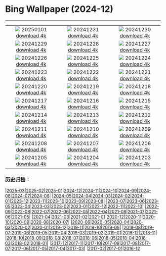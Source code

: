 # Bing Wallpaper (2024-12)
**************
| | | |
| :----: | :----: | :----: |
| ![](https://www.bing.com/th?id=OHR.CANYE24_FR-CA7534148922_1920x1080.jpg) 20250101 [download 4k](https://www.bing.com/th?id=OHR.CANYE24_FR-CA7534148922_UHD.jpg) | ![](https://www.bing.com/th?id=OHR.MountFieldNP_FR-CA7134371574_1920x1080.jpg) 20241231 [download 4k](https://www.bing.com/th?id=OHR.MountFieldNP_FR-CA7134371574_UHD.jpg) | ![](https://www.bing.com/th?id=OHR.BorobudurBells_FR-CA7089103759_1920x1080.jpg) 20241230 [download 4k](https://www.bing.com/th?id=OHR.BorobudurBells_FR-CA7089103759_UHD.jpg) |
| ![](https://www.bing.com/th?id=OHR.CoralTurtle_FR-CA6869883059_1920x1080.jpg) 20241229 [download 4k](https://www.bing.com/th?id=OHR.CoralTurtle_FR-CA6869883059_UHD.jpg) | ![](https://www.bing.com/th?id=OHR.LakeBledSnow_FR-CA6860271239_1920x1080.jpg) 20241228 [download 4k](https://www.bing.com/th?id=OHR.LakeBledSnow_FR-CA6860271239_UHD.jpg) | ![](https://www.bing.com/th?id=OHR.BoxingDay24_FR-CA1518470041_1920x1080.jpg) 20241227 [download 4k](https://www.bing.com/th?id=OHR.BoxingDay24_FR-CA1518470041_UHD.jpg) |
| ![](https://www.bing.com/th?id=OHR.Christmas24_FR-CA6807039694_1920x1080.jpg) 20241226 [download 4k](https://www.bing.com/th?id=OHR.Christmas24_FR-CA6807039694_UHD.jpg) | ![](https://www.bing.com/th?id=OHR.SantaSnowglobe_FR-CA6593059116_1920x1080.jpg) 20241225 [download 4k](https://www.bing.com/th?id=OHR.SantaSnowglobe_FR-CA6593059116_UHD.jpg) | ![](https://www.bing.com/th?id=OHR.FestivusCranes_FR-CA6325415770_1920x1080.jpg) 20241224 [download 4k](https://www.bing.com/th?id=OHR.FestivusCranes_FR-CA6325415770_UHD.jpg) |
| ![](https://www.bing.com/th?id=OHR.CrystalPier_FR-CA7850031267_1920x1080.jpg) 20241223 [download 4k](https://www.bing.com/th?id=OHR.CrystalPier_FR-CA7850031267_UHD.jpg) | ![](https://www.bing.com/th?id=OHR.SolsticeHalo_FR-CA5700741639_1920x1080.jpg) 20241222 [download 4k](https://www.bing.com/th?id=OHR.SolsticeHalo_FR-CA5700741639_UHD.jpg) | ![](https://www.bing.com/th?id=OHR.SantaClausVillage_FR-CA3164872000_1920x1080.jpg) 20241221 [download 4k](https://www.bing.com/th?id=OHR.SantaClausVillage_FR-CA3164872000_UHD.jpg) |
| ![](https://www.bing.com/th?id=OHR.SibiuRomania_FR-CA5341145448_1920x1080.jpg) 20241220 [download 4k](https://www.bing.com/th?id=OHR.SibiuRomania_FR-CA5341145448_UHD.jpg) | ![](https://www.bing.com/th?id=OHR.NutcrackerBallet_FR-CA2554047378_1920x1080.jpg) 20241219 [download 4k](https://www.bing.com/th?id=OHR.NutcrackerBallet_FR-CA2554047378_UHD.jpg) | ![](https://www.bing.com/th?id=OHR.ReinefjordenNorway_FR-CA4918243263_1920x1080.jpg) 20241218 [download 4k](https://www.bing.com/th?id=OHR.ReinefjordenNorway_FR-CA4918243263_UHD.jpg) |
| ![](https://www.bing.com/th?id=OHR.SalzburgSnow_FR-CA8518855447_1920x1080.jpg) 20241217 [download 4k](https://www.bing.com/th?id=OHR.SalzburgSnow_FR-CA8518855447_UHD.jpg) | ![](https://www.bing.com/th?id=OHR.MisurinaLake_FR-CA4286276291_1920x1080.jpg) 20241216 [download 4k](https://www.bing.com/th?id=OHR.MisurinaLake_FR-CA4286276291_UHD.jpg) | ![](https://www.bing.com/th?id=OHR.NorthernHawkOwl_FR-CA4030609030_1920x1080.jpg) 20241215 [download 4k](https://www.bing.com/th?id=OHR.NorthernHawkOwl_FR-CA4030609030_UHD.jpg) |
| ![](https://www.bing.com/th?id=OHR.ChristmasBudapest_FR-CA8168719338_1920x1080.jpg) 20241214 [download 4k](https://www.bing.com/th?id=OHR.ChristmasBudapest_FR-CA8168719338_UHD.jpg) | ![](https://www.bing.com/th?id=OHR.WildPoinsettia_FR-CA2997084184_1920x1080.jpg) 20241213 [download 4k](https://www.bing.com/th?id=OHR.WildPoinsettia_FR-CA2997084184_UHD.jpg) | ![](https://www.bing.com/th?id=OHR.DolomitesSky_FR-CA1628831705_1920x1080.jpg) 20241212 [download 4k](https://www.bing.com/th?id=OHR.DolomitesSky_FR-CA1628831705_UHD.jpg) |
| ![](https://www.bing.com/th?id=OHR.CornwallSnow_FR-CA1404648884_1920x1080.jpg) 20241211 [download 4k](https://www.bing.com/th?id=OHR.CornwallSnow_FR-CA1404648884_UHD.jpg) | ![](https://www.bing.com/th?id=OHR.GuanacosChile_FR-CA0938601929_1920x1080.jpg) 20241210 [download 4k](https://www.bing.com/th?id=OHR.GuanacosChile_FR-CA0938601929_UHD.jpg) | ![](https://www.bing.com/th?id=OHR.ReopeningNotreDame_FR-CA5489836690_1920x1080.jpg) 20241209 [download 4k](https://www.bing.com/th?id=OHR.ReopeningNotreDame_FR-CA5489836690_UHD.jpg) |
| ![](https://www.bing.com/th?id=OHR.TorontoWinterSkyline_FR-CA4116512200_1920x1080.jpg) 20241208 [download 4k](https://www.bing.com/th?id=OHR.TorontoWinterSkyline_FR-CA4116512200_UHD.jpg) | ![](https://www.bing.com/th?id=OHR.HelsinkiDusk_FR-CA2777107787_1920x1080.jpg) 20241207 [download 4k](https://www.bing.com/th?id=OHR.HelsinkiDusk_FR-CA2777107787_UHD.jpg) | ![](https://www.bing.com/th?id=OHR.MonoTufa_FR-CA2264462783_1920x1080.jpg) 20241206 [download 4k](https://www.bing.com/th?id=OHR.MonoTufa_FR-CA2264462783_UHD.jpg) |
| ![](https://www.bing.com/th?id=OHR.RhinosKenya_FR-CA8302013290_1920x1080.jpg) 20241205 [download 4k](https://www.bing.com/th?id=OHR.RhinosKenya_FR-CA8302013290_UHD.jpg) | ![](https://www.bing.com/th?id=OHR.JaipurFort_FR-CA8032465470_1920x1080.jpg) 20241204 [download 4k](https://www.bing.com/th?id=OHR.JaipurFort_FR-CA8032465470_UHD.jpg) | ![](https://www.bing.com/th?id=OHR.SnowMoose_FR-CA5366514612_1920x1080.jpg) 20241203 [download 4k](https://www.bing.com/th?id=OHR.SnowMoose_FR-CA5366514612_UHD.jpg) |

### 历史归档：

|[2025-03](/../2025-03/2025-03.md)|[2025-02](/../2025-02/2025-02.md)|[2025-01](/../2025-01/2025-01.md)|[2024-12](/2024-12.md)|[2024-11](/../2024-11/2024-11.md)|[2024-10](/../2024-10/2024-10.md)|[2024-09](/../2024-09/2024-09.md)|[2024-08](/../2024-08/2024-08.md)|[2024-07](/../2024-07/2024-07.md)|[2024-06](/../2024-06/2024-06.md)|
|[2024-05](/../2024-05/2024-05.md)|[2024-04](/../2024-04/2024-04.md)|[2024-03](/../2024-03/2024-03.md)|[2024-02](/../2024-02/2024-02.md)|[2024-01](/../2024-01/2024-01.md)|[2023-12](/../2023-12/2023-12.md)|[2023-11](/../2023-11/2023-11.md)|[2023-10](/../2023-10/2023-10.md)|[2023-09](/../2023-09/2023-09.md)|[2023-08](/../2023-08/2023-08.md)|
|[2023-07](/../2023-07/2023-07.md)|[2023-06](/../2023-06/2023-06.md)|[2023-05](/../2023-05/2023-05.md)|[2023-04](/../2023-04/2023-04.md)|[2023-03](/../2023-03/2023-03.md)|[2023-02](/../2023-02/2023-02.md)|[2023-01](/../2023-01/2023-01.md)|[2022-12](/../2022-12/2022-12.md)|[2022-11](/../2022-11/2022-11.md)|[2022-10](/../2022-10/2022-10.md)|
|[2022-09](/../2022-09/2022-09.md)|[2022-08](/../2022-08/2022-08.md)|[2022-07](/../2022-07/2022-07.md)|[2022-06](/../2022-06/2022-06.md)|[2022-05](/../2022-05/2022-05.md)|[2022-04](/../2022-04/2022-04.md)|[2021-08](/../2021-08/2021-08.md)|[2021-07](/../2021-07/2021-07.md)|[2021-06](/../2021-06/2021-06.md)|[2021-05](/../2021-05/2021-05.md)|
|[2021-04](/../2021-04/2021-04.md)|[2021-03](/../2021-03/2021-03.md)|[2021-02](/../2021-02/2021-02.md)|[2021-01](/../2021-01/2021-01.md)|[2020-12](/../2020-12/2020-12.md)|[2020-11](/../2020-11/2020-11.md)|[2020-10](/../2020-10/2020-10.md)|[2020-09](/../2020-09/2020-09.md)|[2020-08](/../2020-08/2020-08.md)|[2020-07](/../2020-07/2020-07.md)|
|[2020-06](/../2020-06/2020-06.md)|[2020-05](/../2020-05/2020-05.md)|[2020-04](/../2020-04/2020-04.md)|[2020-03](/../2020-03/2020-03.md)|[2020-02](/../2020-02/2020-02.md)|[2020-01](/../2020-01/2020-01.md)|[2019-12](/../2019-12/2019-12.md)|[2019-11](/../2019-11/2019-11.md)|[2019-10](/../2019-10/2019-10.md)|[2019-09](/../2019-09/2019-09.md)|
|[2019-08](/../2019-08/2019-08.md)|[2019-07](/../2019-07/2019-07.md)|[2019-06](/../2019-06/2019-06.md)|[2019-05](/../2019-05/2019-05.md)|[2019-04](/../2019-04/2019-04.md)|[2019-03](/../2019-03/2019-03.md)|[2019-02](/../2019-02/2019-02.md)|[2019-01](/../2019-01/2019-01.md)|[2018-12](/../2018-12/2018-12.md)|[2018-11](/../2018-11/2018-11.md)|
|[2018-10](/../2018-10/2018-10.md)|[2018-09](/../2018-09/2018-09.md)|[2018-08](/../2018-08/2018-08.md)|[2018-07](/../2018-07/2018-07.md)|[2018-06](/../2018-06/2018-06.md)|[2018-05](/../2018-05/2018-05.md)|[2018-04](/../2018-04/2018-04.md)|[2018-03](/../2018-03/2018-03.md)|[2018-02](/../2018-02/2018-02.md)|[2018-01](/../2018-01/2018-01.md)|
|[2017-12](/../2017-12/2017-12.md)|[2017-11](/../2017-11/2017-11.md)|[2017-10](/../2017-10/2017-10.md)|[2017-09](/../2017-09/2017-09.md)|[2017-08](/../2017-08/2017-08.md)|[2017-07](/../2017-07/2017-07.md)|[2017-06](/../2017-06/2017-06.md)|[2017-05](/../2017-05/2017-05.md)|[2017-04](/../2017-04/2017-04.md)|[2017-03](/../2017-03/2017-03.md)|
|[2017-02](/../2017-02/2017-02.md)|[2017-01](/../2017-01/2017-01.md)|[2016-12](/../2016-12/2016-12.md)